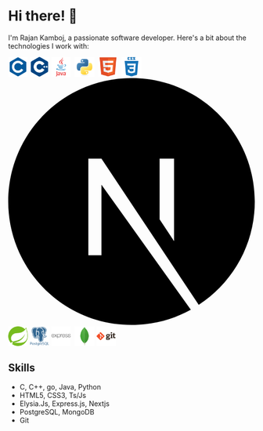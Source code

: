 # Hi there! 👋

I'm Rajan Kamboj, a passionate software developer. Here's a bit about the technologies I work with:

<div>
  <img src="https://github.com/devicons/devicon/blob/master/icons/c/c-plain.svg" title="C" **alt="C" width="40" height="40"/>
  <img src="https://github.com/devicons/devicon/blob/master/icons/cplusplus/cplusplus-plain.svg" title="CPP" **alt="CPP" width="40" height="40"/>
  <img src="https://github.com/devicons/devicon/blob/master/icons/java/java-original-wordmark.svg" title="Java" alt="Java" width="40" height="40"/>&nbsp;
  <img src="https://github.com/devicons/devicon/blob/master/icons/python/python-original.svg" title="Python" alt="Py" width="40" height="40"/>&nbsp;
  <img src="https://github.com/devicons/devicon/blob/master/icons/html5/html5-original.svg" title="HTML5" alt="HTML" width="40" height="40"/>&nbsp;
  <img src="https://github.com/devicons/devicon/blob/master/icons/css3/css3-plain-wordmark.svg"  title="CSS3" alt="CSS" width="40" height="40"/>&nbsp;
 <svg xmlns="http://www.w3.org/2000/svg" viewBox="0 0 128 128"><path d="M64 0C28.7 0 0 28.7 0 64s28.7 64 64 64c11.2 0 21.7-2.9 30.8-7.9L48.4 55.3v36.6h-6.8V41.8h6.8l50.5 75.8C116.4 106.2 128 86.5 128 64c0-35.3-28.7-64-64-64zm22.1 84.6l-7.5-11.3V41.8h7.5v42.8z"/></svg>
  <img src="https://raw.githubusercontent.com/devicons/devicon/1119b9f84c0290e0f0b38982099a2bd027a48bf1/icons/spring/spring-original.svg" height="40" width="40">
  <img src="https://raw.githubusercontent.com/devicons/devicon/1119b9f84c0290e0f0b38982099a2bd027a48bf1/icons/postgresql/postgresql-plain-wordmark.svg" height="40" width="40">
  <img src="https://github.com/devicons/devicon/blob/master/icons/express/express-original-wordmark.svg" title="ExpressJS" alt="Exp" width="40" height="40"/>&nbsp;
  <img src="https://github.com/devicons/devicon/blob/master/icons/mongodb/mongodb-original.svg" title="PostgreSql" **alt="PostgreSql" width="40" height="40"/>
  <img src="https://github.com/devicons/devicon/blob/master/icons/git/git-original-wordmark.svg" title="Git" **alt="Git" width="40" height="40"/>
</div>

## Skills

- C, C++, go, Java, Python
- HTML5, CSS3, Ts/Js
- Elysia.Js, Express.js, Nextjs
- PostgreSQL, MongoDB
- Git
